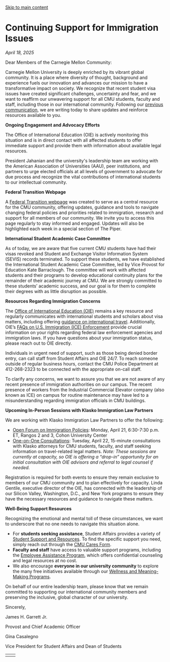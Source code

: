 [Skip to main content](https://www.cmu.edu/leadership/the-provost/campus-comms/04-18-25#main-content)

# Continuing Support for Immigration Issues

_April 18, 2025_

Dear Members of the Carnegie Mellon Community:

Carnegie Mellon University is deeply enriched by its vibrant global community. It is a place where diversity of thought, background and experience fuels our innovation and advances our mission to have a transformative impact on society. We recognize that recent student visa issues have created significant challenges, uncertainty and fear, and we want to reaffirm our unwavering support for all CMU students, faculty and staff, including those in our international community. Following our [previous communication](https://www.cmu.edu/leadership/the-provost/campus-comms/04-07-25), we are writing today to share updates and reinforce resources available to you.

**Ongoing Engagement and Advocacy Efforts**

The Office of International Education (OIE) is actively monitoring this situation and is in direct contact with all affected students to offer immediate support and provide them with information about available legal resources.

President Jahanian and the university's leadership team are working with the American Association of Universities (AAU), peer institutions, and partners to urge elected officials at all levels of government to advocate for due process and recognize the vital contributions of international students to our intellectual community.

**Federal Transition Webpage**

A [Federal Transition webpage](https://www.cmu.edu/leadership/federal-transition) was created to serve as a central resource for the CMU community, offering updates, guidance and tools to navigate changing federal policies and priorities related to immigration, research and support for all members of our community. We invite you to access this page regularly to stay informed and engaged. Updates will also be highlighted each week in a special section of The Piper.

**International Student Academic Case Committee**

As of today, we are aware that five current CMU students have had their visas revoked and Student and Exchange Visitor Information System (SEVIS) records terminated. To support these students, we have established the International Student Academic Case Committee, led by Vice Provost for Education Kate Barraclough. The committee will work with affected students and their programs to develop educational continuity plans for the remainder of their academic journey at CMU. We are strongly committed to these students’ academic success, and our goal is for them to complete their degrees with as little disruption as possible.

**Resources Regarding Immigration Concerns**

The [Office of International Education (OIE)](https://www.cmu.edu/oie/index.html) remains a key resource and regularly communicates with international students and scholars about visa matters, including offering [guidance on international travel](https://www.cmu.edu/oie/news-and-events/2024-2025/april/international-travel-considerations.html). Additionally, OIE’s [FAQs on U.S. Immigration (ICE) Enforcement](https://www.cmu.edu/oie/faq/ice-guidance.html) provide crucial information on your rights regarding federal law enforcement agencies and immigration laws. If you have questions about your immigration status, please reach out to OIE directly.

Individuals in urgent need of support, such as those being denied border entry, can call staff from Student Affairs and OIE 24/7. To reach someone outside of regular business hours, contact the CMU Police Department at 412-268-2323 to be connected with the appropriate on-call staff.

To clarify any concerns, we want to assure you that we are not aware of any recent presence of immigration authorities on our campus. The recent presence of workers from the Industrial Commercial Elevator company (also known as ICE) on campus for routine maintenance may have led to a misunderstanding regarding immigration officials in CMU buildings.

**Upcoming In-Person Sessions with Klasko Immigration Law Partners**

We are working with Klasko Immigration Law Partners to offer the following:

- [Open Forum on Immigration Policies](https://www.givecampus.com/schools/CarnegieMellonUniversity/events/open-forum-on-immigration-policies): Monday, April 21, 6:30-7:30 p.m. ET, Rangos 2 and 3, Cohon University Center
- [One-on-One Consultations](https://calendar.google.com/calendar/u/0/appointments/AcZssZ1q219xurMwpKxwPQ1yDwgYjtrMQH1ENc659BA=): Tuesday, April 22, 15-minute consultations with Klasko attorneys for CMU students, faculty, and staff seeking information on travel-related legal matters. _Note: These sessions are currently at capacity, so OIE is offering a “drop-in” opportunity for an initial consultation with OIE advisors and referral to legal counsel if needed._

Registration is required for both events to ensure they remain exclusive to members of our CMU community and to plan effectively for capacity. Linda Gentile, executive director of the OIE, has connected with the leadership of our Silicon Valley, Washington, D.C., and New York programs to ensure they have the necessary resources and guidance to navigate these matters.

**Well-Being Support Resources**

Recognizing the emotional and mental toll of these circumstances, we want to underscore that no one needs to navigate this situation alone.

- For **students seeking assistance**, Student Affairs provides a variety of [Student Support and Resources](https://www.cmu.edu/student-affairs/resources/index.html). To find the specific support you need, simply reach out through the [CMU Cares Form](https://cm.maxient.com/reportingform.php?CarnegieMellonUniv&layout_id=14).
- **Faculty and staff** have access to valuable support programs, including the [Employee Assistance Program](https://www.cmu.edu/hr/work-life/support/eap/index.html), which offers confidential counseling and legal resources at no cost.
- We also encourage **everyone in our university community** to explore the many free initiatives available through our [Wellness and Meaning-Making Programs](https://www.cmu.edu/wellbeing/resources/wellness-initiatives/wellness-initiatives.html).

On behalf of our entire leadership team, please know that we remain committed to supporting our international community members and preserving the inclusive, global character of our university.

Sincerely,

James H. Garrett Jr.

Provost and Chief Academic Officer

Gina Casalegno

Vice President for Student Affairs and Dean of Students

|     |     |
| --- | --- |
|  |  |
